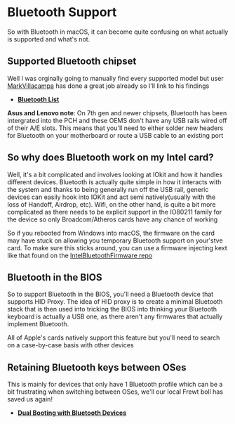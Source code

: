 # Bluetooth Support

So with Bluetooth in macOS, it can become quite confusing on what actually is supported and what's not.


## Supported Bluetooth chipset

Well I was orginally going to manually find every supported model but user [MarkVillacampa](https://www.tonymacx86.com/members/markvillacampa.1790473/) has done a great job already so I'll link to his findings

* **[Bluetooth List](https://www.tonymacx86.com/threads/guide-how-to-get-bluetooth-and-wifi-working.275962/)**


**Asus and Lenovo note**: On 7th gen and newer chipsets, Bluetooth has been intergrated into the PCH and these OEMS don't have any USB rails wired off of their A/E slots. This means that you'll need to either solder new headers for Bluetooth on your motherboard or route a USB cable to an existing port

## So why does Bluetooth work on my Intel card?

Well, it's a bit complicated and involves looking at IOkit and how it handles different devices. Bluetooth is actually quite simple in how it interacts with the system and thanks to being generally run off the USB rail, generic devices can easily hook into IOKit and act semi natively\(usually with the loss of Handoff, Airdrop, etc\). Wifi, on the other hand, is quite a bit more complicated as there needs to be explicit support in the IO80211 family for the device so only Broadcom/Atheros cards have any chance of working

So if you rebooted from Windows into macOS, the firmware on the card may have stuck on allowing you temporary Bluetooth support on your'stve card. To make sure this sticks around, you can use a firmware injecting kext like that found on the [IntelBluetoothFirmware repo](https://github.com/zxystd/IntelBluetoothFirmware)

## Bluetooth in the BIOS

So to support Bluetooth in the BIOS, you'll need a Bluetooth device that supports HID Proxy. The idea of HID proxy is to create a minimal Bluetooth stack that is then used into tricking the BIOS into thinking your Bluetooth keyboard is actually a USB one, as there aren't any firmwares that actually implement Bluetooth.

All of Apple's cards natively support this feature but you'll need to search on a case-by-case basis with other devices

## Retaining Bluetooth keys between OSes

This is mainly for devices that only have 1 Bluetooth profile which can be a bit frustrating when switching between OSes, we'll our local Frewt boll has saved us again!

* **[Dual Booting with Bluetooth Devices](https://fewtarius.gitbook.io/laptopguide/extras/dual-booting-with-bluetooth-devices)**
